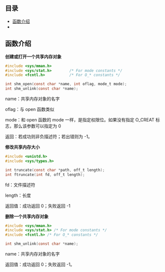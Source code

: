 ## 目录

- [函数介绍](#函数介绍)
- [](#)

## 函数介绍

**创建或打开一个共享内存对象**

```c
#include <sys/mman.h>
#include <sys/stat.h>        /* For mode constants */
#include <fcntl.h>           /* For O_* constants */

int shm_open(const char *name, int oflag, mode_t mode);
int shm_unlink(const char *name);
```

name：共享内存对象的名字

oflag：与 open 函数类似

mode：和 open 函数的 mode 一样，是指定权限位。如果没有指定 O_CREAT 标志，那么该参数可以指定为 0

返回：若成功则非负描述符；若出错则为 -1。

**修改共享内存大小**

```c
#include <unistd.h>
#include <sys/types.h>

int truncate(const char *path, off_t length);
int ftruncate(int fd, off_t length);
```

fd：文件描述符

length：长度

返回值：成功返回 0；失败返回 -1

**删除一个共享内存对象**

```c
#include <sys/mman.h>
#include <sys/stat.h> /* For mode constants */
#include <fcntl.h> /* For O_* constants */

int shm_unlink(const char *name);
```

name：共享内存对象的名字

返回值：成功返回 0；失败返回 -1。










































